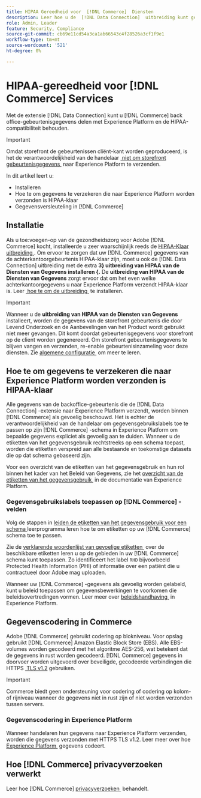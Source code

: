 ```yaml
---
title: HIPAA Gereedheid voor  [!DNL Commerce]  Diensten
description: Leer hoe u de  [!DNL Data Connection]  uitbreiding kunt gebruiken om  [!DNL Commerce]  gegevens met Experience Platform te delen en naleving te handhaven HIPAA.
role: Admin, Leader
feature: Security, Compliance
source-git-commit: cb69e11cd54a3ca1ab66543c4f28526a3cf1f9e1
workflow-type: tm+mt
source-wordcount: '521'
ht-degree: 0%

---
```


# HIPAA-gereedheid voor [!DNL Commerce] Services

Met de extensie [!DNL Data Connection] kunt u [!DNL Commerce] back office-gebeurtenisgegevens delen met Experience Platform en de HIPAA-compatibiliteit behouden.

>[!IMPORTANT]
>
>Omdat storefront de gebeurtenissen cliënt-kant worden geproduceerd, is het de verantwoordelijkheid van de handelaar [&#x200B; niet om storefront gebeurtenisgegevens &#x200B;](connect-data.md#data-collection) naar Experience Platform te verzenden.

In dit artikel leert u:

- Installeren
- Hoe te om gegevens te verzekeren die naar Experience Platform worden verzonden is HIPAA-klaar
- Gegevensversleuteling in [!DNL Commerce]

## Installatie

Als u toe:voegen-op van de gezondheidszorg voor Adobe [!DNL Commerce] kocht, installeerde u zeer waarschijnlijk reeds de [&#x200B; HIPAA-Klaar uitbreiding &#x200B;](https://experienceleague.adobe.com/nl/docs/commerce-admin/start/compliance/hipaa-ready-service/overview#installation). Om ervoor te zorgen dat uw [!DNL Commerce] gegevens van de achterkantoorgebeurtenis HIPAA-klaar zijn, moet u ook de [!DNL Data Connection] uitbreiding met de extra **3&rbrace; uitbreiding van HIPAA van de Diensten van Gegevens installeren &lbrace;.** De **uitbreiding van HIPAA van de Diensten van Gegevens** zorgt ervoor dat om het even welke achterkantoorgegevens u naar Experience Platform verzendt HIPAA-klaar is. Leer [&#x200B; hoe te om de uitbreiding &#x200B;](install.md#install-the-data-services-hipaa-extension) te installeren.

>[!IMPORTANT]
>
>Wanneer u de **uitbreiding van HIPAA van de Diensten van Gegevens** installeert, worden de gegevens van de storefront gebeurtenis die door Levend Onderzoek en de Aanbevelingen van het Product wordt gebruikt niet meer gevangen. Dit komt doordat gebeurtenisgegevens voor storefront op de client worden gegenereerd. Om storefront gebeurtenisgegevens te blijven vangen en verzenden, re-enable gebeurtenisinzameling voor deze diensten. Zie [&#x200B; algemene configuratie &#x200B;](https://experienceleague.adobe.com/en/docs/commerce-admin/config/general/general.html#data-services) om meer te leren.

## Hoe te om gegevens te verzekeren die naar Experience Platform worden verzonden is HIPAA-klaar

Alle gegevens van de backoffice-gebeurtenis die de [!DNL Data Connection] -extensie naar Experience Platform verzendt, worden binnen [!DNL Commerce] als gevoelig beschouwd. Het is echter de verantwoordelijkheid van de handelaar om gegevensgebruikslabels toe te passen op zijn [!DNL Commerce] -schema in Experience Platform om bepaalde gegevens expliciet als gevoelig aan te duiden. Wanneer u de etiketten van het gegevensgebruik rechtstreeks op een schema toepast, worden die etiketten verspreid aan alle bestaande en toekomstige datasets die op dat schema gebaseerd zijn.

Voor een overzicht van de etiketten van het gegevensgebruik en hun rol binnen het kader van het Beleid van Gegevens, zie het [&#x200B; overzicht van de etiketten van het gegevensgebruik &#x200B;](https://experienceleague.adobe.com/nl/docs/experience-platform/data-governance/labels/overview) in de documentatie van Experience Platform.

### Gegevensgebruikslabels toepassen op [!DNL Commerce] -velden

Volg de stappen in [&#x200B; leiden de etiketten van het gegevensgebruik voor een schema &#x200B;](https://experienceleague.adobe.com/nl/docs/experience-platform/xdm/tutorials/labels) leerprogramma leren hoe te om etiketten op uw [!DNL Commerce] schema toe te passen.

Zie de [&#x200B; verklarende woordenlijst van gevoelige etiketten &#x200B;](https://experienceleague.adobe.com/nl/docs/experience-platform/data-governance/labels/reference#sensitive) over de beschikbare etiketten leren u op de gebieden in uw [!DNL Commerce] schema kunt toepassen. Zo identificeert het label `RHD` bijvoorbeeld Protected Health Information (PHI) of informatie over een patiënt die u contractueel door Adobe mag uploaden.

Wanneer uw [!DNL Commerce] -gegevens als gevoelig worden gelabeld, kunt u beleid toepassen om gegevensbewerkingen te voorkomen die beleidsovertredingen vormen. Leer meer over [&#x200B; beleidshandhaving &#x200B;](https://experienceleague.adobe.com/nl/docs/experience-platform/data-governance/enforcement/overview) in Experience Platform.

## Gegevenscodering in Commerce

Adobe [!DNL Commerce] gebruikt codering op blokniveau. Voor opslag gebruikt [!DNL Commerce] Amazon Elastic Block Store (EBS). Alle EBS-volumes worden gecodeerd met het algoritme AES-256, wat betekent dat de gegevens in rust worden gecodeerd. [!DNL Commerce] gegevens in doorvoer worden uitgevoerd over beveiligde, gecodeerde verbindingen die HTTPS [&#x200B; TLS v1.2 &#x200B;](https://datatracker.ietf.org/doc/html/rfc5246) gebruiken.

>[!IMPORTANT]
>
>Commerce biedt geen ondersteuning voor codering of codering op kolom- of rijniveau wanneer de gegevens niet in rust zijn of niet worden verzonden tussen servers.

### Gegevenscodering in Experience Platform

Wanneer handelaren hun gegevens naar Experience Platform verzenden, worden die gegevens verzonden met HTTPS TLS v1.2. Leer meer over hoe [&#x200B; Experience Platform &#x200B;](https://experienceleague.adobe.com/nl/docs/experience-platform/landing/governance-privacy-security/encryption) gegevens codeert.

## Hoe [!DNL Commerce] privacyverzoeken verwerkt

Leer hoe [!DNL Commerce] [&#x200B; privacyverzoeken &#x200B;](handle-privacy-request.md) behandelt.
